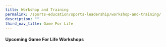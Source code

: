 ```yaml
---
title: Workshop and Training
permalink: /sports-education/sports-leadership/workshop-and-training/
description: ""
third_nav_title: Game For Life
---
```


#### **Upcoming Game For Life Workshops**
